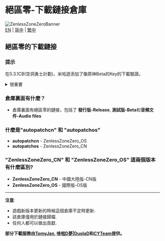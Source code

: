 # 絕區零-下載鏈接倉庫
![ZenlessZoneZeroBanner](https://webstatic.mihoyo.com/upload/op-public/2022/07/12/dd6757d0dd9627865f88221bb807178d_701447427251294272.png)  
[EN](README.md) | [简中](README_zh-CN.md) | [繁中](README_zh-TW.md)  

## 絕區零的下載鏈接
<!--### 提示
從??? beta開始mihoyo添加了Key和Cookie的下載驗證-->

### 提示
在0.3.1CB(空洞勇士計劃)，米哈遊添加了像原神Beta的Key的下載驗證。

<details> 
  <summary>很重要</summary>
   
<!--這個倉庫已經被miHoYo監視了.-->

如果你想分享一些對於你很重要的文件並且你覺得不應該從mihoyo的服務器刪除的話...
  
~~請在 Discord 聯繫我: _360NENZ#1837_, 或者給 _gdgwhy@outlook.com_ 寫郵件~~
  
~~我會告訴你值不值得分享這個文件的原鏈接, 或者應不應該上傳到雲端再分享.~~

</details>

<!--(如果你是一位測試人員, **請勿**分享你的下載鏈接的key, 因爲這是通過你的ip地址和一些你的私人信息計算出來的, mihoyo可以很容易地查出你並且懲罰你)-->
### 倉庫裏面有什麼？  
* 倉庫裏面有絕區零的鏈接，包括了 **發行版-Release**, **測試版-Beta**和**音頻文件-Audio files**

### 什麼是"autopatchcn" 和 "autopatchos"
* **autopatchcn** - ZenlessZoneZero_OS
* **autopatchos** - ZenlessZoneZero_CN

### "ZenlessZoneZero_CN" 和 "ZenlessZoneZero_OS" 這兩個版本有什麼區別?
* **ZenlessZoneZero_CN** - 中國大陸版-CN版
* **ZenlessZoneZero_OS** - 國際版-OS版
---
**注意**: 
* 遊戲新版本更新的時候這個倉庫不定時更新.
* 該倉庫僅用於鏈接歸檔.
* 任何人都可以做出貢獻.

**部分下載服務由[TomyJan](https://vov.moe), [哆啦D夢|DuolaD](https://github.com/DuolaD)和[CYTeam](https://www.cyteam.cn/)提供。**